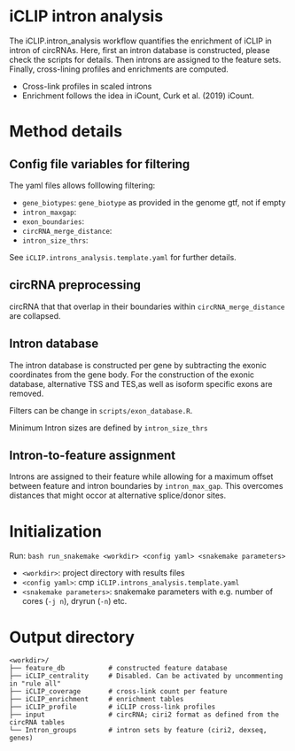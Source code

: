 # iCLIP intron analysis

The iCLIP.intron_analysis workflow quantifies the enrichment of iCLIP in intron of
circRNAs. Here, first an intron database is constructed, please check the scripts for details.
Then introns are assigned to the feature sets. Finally,
cross-lining profiles and enrichments are computed.

- Cross-link profiles in scaled introns
- Enrichment follows the idea in iCount, Curk et al. (2019) iCount.

# Method details

## Config file variables for filtering

The yaml files allows folllowing filtering:
- `gene_biotypes`: `gene_biotype` as provided in the genome gtf, not if empty
- `intron_maxgap`: <int>
- `exon_boundaries`: <int>
- `circRNA_merge_distance`: <int>
- `intron_size_thrs`: <int>

See `iCLIP.introns_analysis.template.yaml` for further details.

## circRNA preprocessing

circRNA that that overlap in their boundaries within `circRNA_merge_distance`
are collapsed.

## Intron database

The intron database is constructed per gene by subtracting the exonic coordinates from the gene body.
For the construction of the exonic database,
alternative TSS and TES,as well as isoform specific exons are removed.

Filters can be change in `scripts/exon_database.R`.

Minimum Intron sizes are defined by `intron_size_thrs`

## Intron-to-feature assignment

Introns are assigned to their feature while allowing for a maximum offset between
feature and intron boundaries by `intron_max_gap`. This overcomes distances that
might occor at alternative splice/donor sites.

# Initialization

Run:
`bash run_snakemake <workdir> <config yaml> <snakemake parameters>`
- `<workdir>`: project directory with results files
- `<config yaml>`: cmp `iCLIP.introns_analysis.template.yaml`
- `<snakemake parameters>`: snakemake parameters with e.g. number of cores (`-j n`), dryrun (`-n`) etc.

# Output directory

```
<workdir>/
├── feature_db           # constructed feature database
├── iCLIP_centrality     # Disabled. Can be activated by uncommenting in "rule all"
├── iCLIP_coverage       # cross-link count per feature
├── iCLIP_enrichment     # enrichment tables
├── iCLIP_profile        # iCLIP cross-link profiles
├── input                # circRNA; ciri2 format as defined from the circRNA tables
└── Intron_groups        # intron sets by feature (ciri2, dexseq, genes)

```
